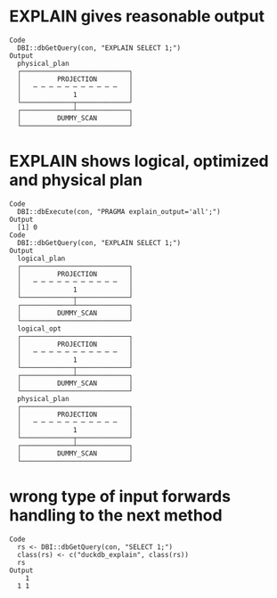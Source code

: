 # EXPLAIN gives reasonable output

    Code
      DBI::dbGetQuery(con, "EXPLAIN SELECT 1;")
    Output
      physical_plan
      ┌───────────────────────────┐
      │         PROJECTION        │
      │   ─ ─ ─ ─ ─ ─ ─ ─ ─ ─ ─   │
      │             1             │
      └─────────────┬─────────────┘                             
      ┌─────────────┴─────────────┐
      │         DUMMY_SCAN        │
      └───────────────────────────┘                             

# EXPLAIN shows logical, optimized and physical plan

    Code
      DBI::dbExecute(con, "PRAGMA explain_output='all';")
    Output
      [1] 0
    Code
      DBI::dbGetQuery(con, "EXPLAIN SELECT 1;")
    Output
      logical_plan
      ┌───────────────────────────┐
      │         PROJECTION        │
      │   ─ ─ ─ ─ ─ ─ ─ ─ ─ ─ ─   │
      │             1             │
      └─────────────┬─────────────┘                             
      ┌─────────────┴─────────────┐
      │         DUMMY_SCAN        │
      └───────────────────────────┘                             
      logical_opt
      ┌───────────────────────────┐
      │         PROJECTION        │
      │   ─ ─ ─ ─ ─ ─ ─ ─ ─ ─ ─   │
      │             1             │
      └─────────────┬─────────────┘                             
      ┌─────────────┴─────────────┐
      │         DUMMY_SCAN        │
      └───────────────────────────┘                             
      physical_plan
      ┌───────────────────────────┐
      │         PROJECTION        │
      │   ─ ─ ─ ─ ─ ─ ─ ─ ─ ─ ─   │
      │             1             │
      └─────────────┬─────────────┘                             
      ┌─────────────┴─────────────┐
      │         DUMMY_SCAN        │
      └───────────────────────────┘                             

# wrong type of input forwards handling to the next method

    Code
      rs <- DBI::dbGetQuery(con, "SELECT 1;")
      class(rs) <- c("duckdb_explain", class(rs))
      rs
    Output
        1
      1 1
      


